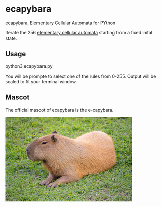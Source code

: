 # ecapybara
ecapybara, Elementary Cellular Automata for PYthon

Iterate the 256 [elementary cellular automata](https://en.wikipedia.org/wiki/Elementary_cellular_automaton)
starting from a fixed inital state.

## Usage

python3 ecapybara.py

You will be prompte to select one of the rules from 0-255. Output will be scaled to fit your terminal window.

## Mascot
The official mascot of ecapybara is the e-capybara.

![e-capybara, our mascot](img/capy.jpg)

